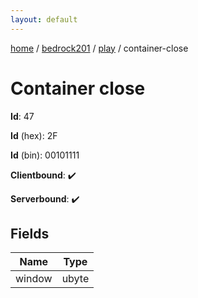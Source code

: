 ```yaml
---
layout: default
---
```


[home](/)  /  [bedrock201](/protocol/bedrock201)  /  [play](/protocol/bedrock201/play)  /  container-close

# Container close

**Id**: 47

**Id** (hex): 2F

**Id** (bin): 00101111

**Clientbound**: ✔️

**Serverbound**: ✔️

## Fields

Name | Type
---|---
window | ubyte
